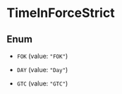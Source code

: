 

# TimeInForceStrict

## Enum


* `FOK` (value: `"FOK"`)

* `DAY` (value: `"Day"`)

* `GTC` (value: `"GTC"`)



